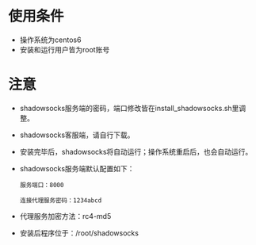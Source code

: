 # 使用条件
+ 操作系统为centos6
+ 安装和运行用户皆为root账号

# 注意
+ shadowsocks服务端的密码，端口修改皆在install_shadowsocks.sh里调整。
+ shadowsocks客服端，请自行下载。
+ 安装完毕后，shadowsocks将自动运行；操作系统重启后，也会自动运行。
+ shadowsocks服务端默认配置如下：

      服务端口：8000

      连接代理服务密码：1234abcd
+    代理服务加密方法：rc4-md5
+ 安装后程序位于：/root/shadowsocks
